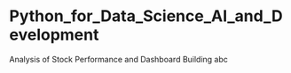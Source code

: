 # Python_for_Data_Science_AI_and_Development
Analysis of Stock Performance and Dashboard Building
abc
